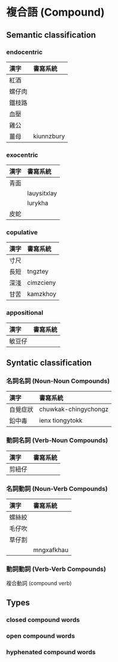 # 複合語 (Compound)

## Semantic classification

### endocentric

| 漢字 | 書寫系統 |
| :--- | :--- |
| 紅酒 ||
| 螺仔肉 ||
| 鐵枝路 ||
| 血壓 ||
| 雞公 ||
| 薑母 | kiunnzbury |

### exocentric

| 漢字 | 書寫系統 |
| :--- | :--- |
| 青面 ||
|| lauysitxlay |
|| lurykha |
| 皮蛇 ||

### copulative

| 漢字 | 書寫系統 |
| :--- | :--- |
| 寸尺 ||
| 長短 | tngztey |
| 深淺 | cimzcieny |
| 甘苦 | kamzkhoy |

### appositional

| 漢字 | 書寫系統 |
| :--- | :--- |
| 敏豆仔 ||

## Syntatic classification

### 名詞名詞 (Noun-Noun Compounds)

| 漢字 | 書寫系統 |
| :--- | :--- |
| 自覺症狀 | chuwkak-chingychongz |
| 鉛中毒 | ienx tiongytokk |

### 動詞名詞 (Verb-Noun Compounds)

| 漢字 | 書寫系統 |
| :--- | :--- |
| 剪紐仔 ||

### 名詞動詞 (Noun-Verb Compounds)

| 漢字 | 書寫系統 |
| :--- | :--- |
| 螺絲絞 ||
| 毛仔吹 ||
| 草仔割 ||
|| mngxafkhau |

### 動詞動詞 (Verb-Verb Compounds)

複合動詞 (compound verb)

## Types

### closed compound words

### open compound words

### hyphenated compound words

